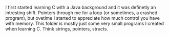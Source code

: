 I first started learning C with a Java background and it was definetly an intresting shift. Pointers through me for a loop (or sometimes, a crashed program), but ovetime I started to appreciate how much control you have with memory. This folder is mostly just some very small programs I created when learning C. Think strings, pointers, structs.

